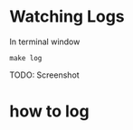 <!--
# TODO #

-->

# Watching Logs

In terminal window

```
make log
```

TODO: Screenshot

# how to log





